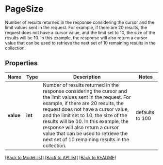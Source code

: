 # PageSize

Number of results returned in the response considering the cursor and the limit values sent in the request. For example, if there are 20 results, the request does not have a cursor value, and the limit set to 10, the size of the results will be 10. In this example, the response will also return a cursor value that can be used to retrieve the next set of 10 remaining results in the collection.

## Properties
Name | Type | Description | Notes
------------ | ------------- | ------------- | -------------
**value** | **int** | Number of results returned in the response considering the cursor and the limit values sent in the request. For example, if there are 20 results, the request does not have a cursor value, and the limit set to 10, the size of the results will be 10. In this example, the response will also return a cursor value that can be used to retrieve the next set of 10 remaining results in the collection. | defaults to 100

[[Back to Model list]](../README.md#documentation-for-models) [[Back to API list]](../README.md#documentation-for-api-endpoints) [[Back to README]](../README.md)


